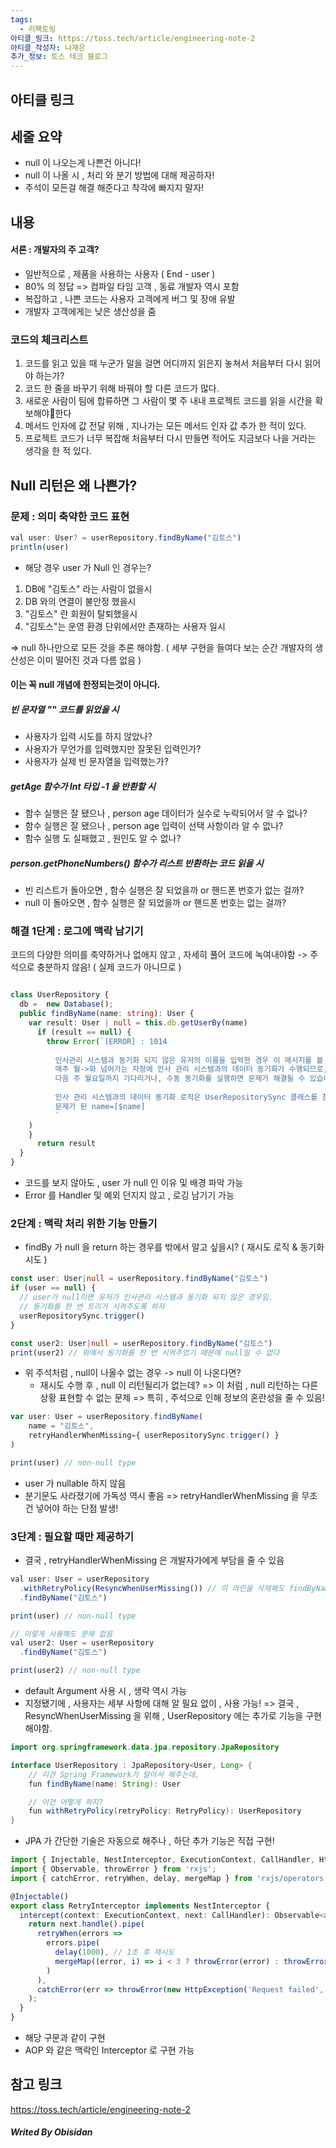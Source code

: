 ```yaml
---
tags:
  - 리팩토링
아티클_링크: https://toss.tech/article/engineering-note-2
아티클_작성자: 나재은
추가_정보: 토스 테크 블로그
---
```

## 아티클 링크



## 세줄 요약

- null 이 나오는게 나쁜건 아니다!
- null 이 나올 시 , 처리 와 분기 방법에 대해 제공하자!
- 주석이 모든걸 해결 해준다고 착각에 빠지지 말자!
## 내용

#### 서론 : 개발자의 주 고객?

- 일반적으로 , 제품을 사용하는 사용자 ( End - user )
- 80% 의 정답
=> 컴파일 타임 고객 , 동료 개발자 역시 포함
- 복잡하고 , 나쁜 코드는 사용자 고객에게 버그 및 장애 유발
- 개발자 고객에게는 낮은 생산성을 줌

### 코드의 체크리스트

1. 코드를 읽고 있을 때 누군가 말을 걸면 어디까지 읽은지 놓쳐서 처음부터 다시 읽어야 하는가?
2. 코드 한 줄을 바꾸기 위해 바꿔야 할 다른 코드가 많다.
3. 새로운 사람이 팀에 합류하면 그 사람이 몇 주 내내 프로젝트 코드를 읽을 시간을 확보해야한다
4. 메서드 인자에 값 전달 위해 , 지나가는 모든 메서드 인자 값 추가 한 적이 있다.
5. 프로젝트 코드가 너무 복잡해 처음부터 다시 만들면 적어도 지금보다 나을 거라는 생각을 한 적 있다.

## Null 리턴은 왜 나쁜가?

### 문제 : 의미 축약한 코드 표현

```typescript
val user: User? = userRepository.findByName("김토스")
println(user)
```
- 해당 경우 user 가 Null 인 경우는?

1. DB에 "김토스" 라는 사람이 없을시
2. DB 와의 연결이 불안정 했을시
3. "김토스" 란 회원이 탈퇴했을시
4. "김토스"는 운영 환경 단위에서만 존재하는 사용자 일시

=> null 하나만으로 모든 것을 추론 해야함.
	( 세부 구현을 들여다 보는 순간 개발자의 생산성은 이미 떨어진 것과 다름 없음 )

#### 이는 꼭 null 개념에 한정되는것이 아니다.
##### 빈 문자열 "" 코드를 읽었을 시
- 사용자가 입력 시도를 하지 않았나?
- 사용자가 무언가를 입력했지만 잘못된 입력인가?
- 사용자가 실제 빈 문자열을 입력했는가?
##### getAge 함수가 Int 타입 -1 을 반환할 시
- 함수 실행은 잘 됐으나 , person age 데이터가 실수로 누락되어서 알 수 없나?
- 함수 실행은 잘 됐으나 , person age 입력이 선택 사항이라 알 수 없나?
- 함수 실행 도 실패했고 , 원인도 알 수 없나?
##### person.getPhoneNumbers() 함수가 리스트 반환하는 코드 읽을 시
- 빈 리스트가 돌아오면 , 함수 실행은 잘 되었을까 or 핸드폰 번호가 없는 걸까?
- null 이 돌아오면 , 함수 실행은 잘 되었을까 or 핸드폰 번호는 없는 걸까?

### 해결 1단계 : 로그에 맥락 남기기

코드의 다양한 의미를 축약하거나 없애지 않고 , 자세히 풀어 코드에 녹여내야함
-> 주석으로 충분하지 않음! ( 실제 코드가 아니므로 )

``` typescript

class UserRepository {
  db =  new Database();
  public findByName(name: string): User {
    var result: User | null = this.db.getUserBy(name)
	  if (result == null) {
		throw Error(`[ERROR] : 1014
		
	      인사관리 시스템과 동기화 되지 않은 유저의 이름을 입력한 경우 이 메시지를 볼 수 있습니다.
	      매주 월->화 넘어가는 자정에 인사 관리 시스템과의 데이터 동기화가 수행되므로, 새로운 사람이 월요일이 아닌 다른 날짜에 입사하지 않았는지 확인하십시오.
	      다음 주 월요일까지 기다리거나, 수동 동기화를 실행하면 문제가 해결될 수 있습니다.
	      
	      인사 관리 시스템과의 데이터 동기화 로직은 UserRepositorySync 클래스를 참고하십시오.
	      문제가 된 name=[$name]
	      `
    )
    }
      return result
  }
}
```

- 코드를 보지 않아도 , user 가 null 인 이유 및 배경 파악 가능
- Error 를 Handler 및 예외 던지지 않고 , 로깅 남기기 가능

### 2단계 : 맥락 처리 위한 기능 만들기

- findBy 가 null 을 return 하는 경우를 밖에서 알고 싶을시?
	( 재시도 로직 & 동기화 시도 )
```typescript
const user: User|null = userRepository.findByName("김토스")
if (user == null) {
  // user가 null이면 유저가 인사관리 시스템과 동기화 되지 않은 경우임.
  // 동기화를 한 번 트리거 시켜주도록 하자
  userRepositorySync.trigger()
}

const user2: User|null = userRepository.findByName("김토스")
print(user2) // 위에서 동기화를 한 번 시켜주었기 때문에 null일 수 없다
```
- 위 주석처럼 , null이 나올수 없는 경우
	-> null 이 나온다면?
	- 재시도 수행 후 , null 이 리턴될리가 없는데?
=> 이 처럼 , null 리턴하는 다른 상황 표현할 수 없는 문제
=> 특히 , 주석으로 인해 정보의 혼란성을 줄 수 있음!

```typescript
var user: User = userRepository.findByName(
    name = "김토스",
    retryHandlerWhenMissing={ userRepositorySync.trigger() }
)

print(user) // non-null type
```
- user 가 nullable 하지 않음
- 분기문도 사라졌기에 가독성 역시 좋음
=> retryHandlerWhenMissing 을 무조건 넣어야 하는 단점 발생!

### 3단계 : 필요할 때만 제공하기

- 결국 , retryHandlerWhenMissing 은 개발자가에게 부담을 줄 수 있음 
```typescript
val user: User = userRepository
  .withRetryPolicy(ResyncWhenUserMissing()) // 이 라인을 삭제해도 findByName() 호출에는 문제 없음
  .findByName("김토스")

print(user) // non-null type

// 이렇게 사용해도 문제 없음
val user2: User = userRepository
  .findByName("김토스")

print(user2) // non-null type
```
- default Argument 사용 시 , 생략 역시 가능
- 지정됐기에 , 사용자는 세부 사항에 대해 알 필요 없이 , 사용 가능!
=> 결국 , ResyncWhenUserMissing 을 위해 , UserRepository 에는 추가로 기능을 구현 해야함.

```java
import org.springframework.data.jpa.repository.JpaRepository

interface UserRepository : JpaRepository<User, Long> {
    // 이건 Spring Framework가 알아서 해주는데,
    fun findByName(name: String): User

    // 이건 어떻게 하지?
    fun withRetryPolicy(retryPolicy: RetryPolicy): UserRepository
}
```
- JPA 가 간단한 기술은 자동으로 해주나 , 하단 추가 기능은 직접 구현!
``` typescript
import { Injectable, NestInterceptor, ExecutionContext, CallHandler, HttpException } from '@nestjs/common';
import { Observable, throwError } from 'rxjs';
import { catchError, retryWhen, delay, mergeMap } from 'rxjs/operators';

@Injectable()
export class RetryInterceptor implements NestInterceptor {
  intercept(context: ExecutionContext, next: CallHandler): Observable<any> {
    return next.handle().pipe(
      retryWhen(errors =>
        errors.pipe(
          delay(1000), // 1초 후 재시도
          mergeMap((error, i) => i < 3 ? throwError(error) : throwError(error)) // 최대 3회 재시도
        )
      ),
      catchError(err => throwError(new HttpException('Request failed', 500)))
    );
  }
}

```
- 해당 구문과 같이 구현
- AOP 와 같은 맥락인 Interceptor 로 구현 가능

## 참고 링크
https://toss.tech/article/engineering-note-2

##### Writed By Obisidan